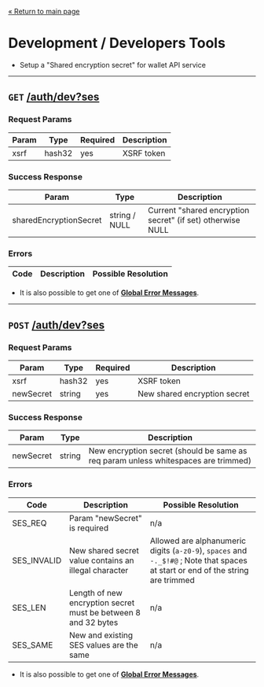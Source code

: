 [&laquo; Return to main page](../../README.md)

# Development / Developers Tools

* Setup a "Shared encryption secret" for wallet API service

---

## `GET`  [/auth/dev?ses]()

### Request Params

Param | Type | Required | Description
--- | --- | --- | ---
xsrf | hash32 | yes | XSRF token

### Success Response

Param | Type |  Description
--- | --- | --- 
sharedEncryptionSecret | string / NULL | Current "shared encryption secret" (if set) otherwise NULL

### Errors

Code | Description| Possible Resolution
--- | --- | ---

* It is also possible to get one of [**Global Error Messages**](../../README.md#global-error-messages).

---

## `POST`  [/auth/dev?ses]()

### Request Params

Param | Type | Required | Description
--- | --- | --- | ---
xsrf | hash32 | yes | XSRF token
newSecret | string | yes | New shared encryption secret

### Success Response

Param | Type |  Description
--- | --- | --- 
newSecret | string | New encryption secret (should be same as req param unless whitespaces are trimmed)

### Errors

Code | Description| Possible Resolution
--- | --- | ---
SES_REQ | Param "newSecret" is required | n/a
SES_INVALID | New shared secret value contains an illegal character | Allowed are alphanumeric digits (`a-z0-9`), `spaces` and `-._$!#@` ; Note that spaces at start or end of the string are trimmed
SES_LEN | Length of new encryption secret must be between 8 and 32 bytes | n/a
SES_SAME | New and existing SES values are the same | n/a

* It is also possible to get one of [**Global Error Messages**](../../README.md#global-error-messages).